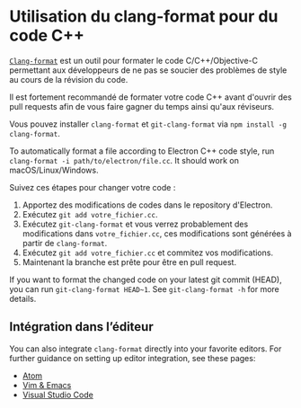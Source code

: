 # Utilisation du clang-format pour du code C++

[`Clang-format`](http://clang.llvm.org/docs/ClangFormat.html) est un outil pour formater le code C/C++/Objective-C permettant aux développeurs de ne pas se soucier des problèmes de style au cours de la révision du code.

Il est fortement recommandé de formater votre code C++ avant d'ouvrir des pull requests afin de vous faire gagner du temps ainsi qu'aux réviseurs.

Vous pouvez installer `clang-format` et `git-clang-format` via `npm install -g clang-format`.

To automatically format a file according to Electron C++ code style, run `clang-format -i path/to/electron/file.cc`. It should work on macOS/Linux/Windows.

Suivez ces étapes pour changer votre code :

1. Apportez des modifications de codes dans le repository d'Electron.
2. Exécutez `git add votre_fichier.cc`.
3. Exécutez `git-clang-format` et vous verrez probablement des modifications dans `votre_fichier.cc`, ces modifications sont générées à partir de `clang-format`.
4. Exécutez `git add votre_fichier.cc` et commitez vos modifications.
5. Maintenant la branche est prête pour être en pull request.

If you want to format the changed code on your latest git commit (HEAD), you can run `git-clang-format HEAD~1`. See `git-clang-format -h` for more details.

## Intégration dans l’éditeur

You can also integrate `clang-format` directly into your favorite editors. For further guidance on setting up editor integration, see these pages:

  * [Atom](https://atom.io/packages/clang-format)
  * [Vim & Emacs](http://clang.llvm.org/docs/ClangFormat.html#vim-integration)
  * [Visual Studio Code](https://marketplace.visualstudio.com/items?itemName=xaver.clang-format)
